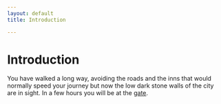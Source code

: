 ```yaml
---
layout: default
title: Introduction

---
```


# Introduction

You have walked a long way, avoiding the roads and the inns that would normally speed your journey but now the low dark stone walls of the city are in sight. In a few hours you will be at the [gate](/gate).
